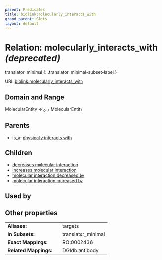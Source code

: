 ```yaml
---
parent: Predicates
title: biolink:molecularly_interacts_with
grand_parent: Slots
layout: default
---
```


# Relation: molecularly_interacts_with _(deprecated)_

translator_minimal
{: .translator_minimal-subset-label }




URI: [biolink:molecularly_interacts_with](https://w3id.org/biolink/vocab/molecularly_interacts_with)

## Domain and Range

[MolecularEntity](MolecularEntity.md) ->  <sub>0..\*</sub> [MolecularEntity](MolecularEntity.md)

## Parents

 *  is_a: [physically interacts with](physically_interacts_with.md)

## Children

 *  [decreases molecular interaction](decreases_molecular_interaction.md)
 *  [increases molecular interaction](increases_molecular_interaction.md)
 *  [molecular interaction decreased by](molecular_interaction_decreased_by.md)
 *  [molecular interaction increased by](molecular_interaction_increased_by.md)

## Used by


## Other properties

|  |  |  |
| --- | --- | --- |
| **Aliases:** | | targets |
| **In Subsets:** | | translator_minimal |
| **Exact Mappings:** | | RO:0002436 |
| **Related Mappings:** | | DGIdb:antibody |

